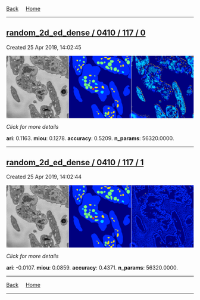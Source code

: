 
[Back](..)&nbsp;&nbsp;&nbsp;&nbsp;&nbsp;[Home](https://leapmanlab.github.io/snapshots)

---

<div class="summary"><a href="0"><h2>random_2d_ed_dense / 0410 / 117 / 0</h2></a><p>Created 25 Apr 2019, 14:02:45
</p><a href="0"><img src="0/media/summary.png" align="center"></a><p>
<i>Click for more details</i>
</p></div>

**ari**: 0.1163. **miou**: 0.1278. **accuracy**: 0.5209. **n_params**: 56320.0000. 

---

<div class="summary"><a href="1"><h2>random_2d_ed_dense / 0410 / 117 / 1</h2></a><p>Created 25 Apr 2019, 14:02:44
</p><a href="1"><img src="1/media/summary.png" align="center"></a><p>
<i>Click for more details</i>
</p></div>

**ari**: -0.0107. **miou**: 0.0859. **accuracy**: 0.4371. **n_params**: 56320.0000. 

---

[Back](..)&nbsp;&nbsp;&nbsp;&nbsp;&nbsp;[Home](https://leapmanlab.github.io/snapshots)

---